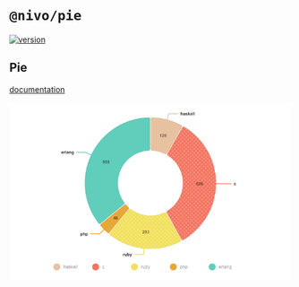 # `@nivo/pie`

[![version](https://img.shields.io/npm/v/@nivo/pie.svg?style=flat-square)](https://www.npmjs.com/package/@nivo/pie)

## Pie

[documentation](http://nivo.rocks/pie)

![Pie](https://raw.githubusercontent.com/plouc/nivo/master/website/src/assets/captures/pie.png)
